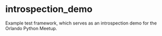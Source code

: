 # introspection_demo
Example test framework, which serves as an introspection demo for the Orlando Python Meetup. 
